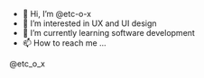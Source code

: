 - 👋 Hi, I’m @etc-o-x
- 👀 I’m interested in UX and UI design
- 🌱 I’m currently learning software development
- 📫 How to reach me ...

@etc_o_x

<!---
etc-o-x/etc-o-x is a ✨ special ✨ repository because its `README.md` (this file) appears on your GitHub profile.
You can click the Preview link to take a look at your changes.
--->
